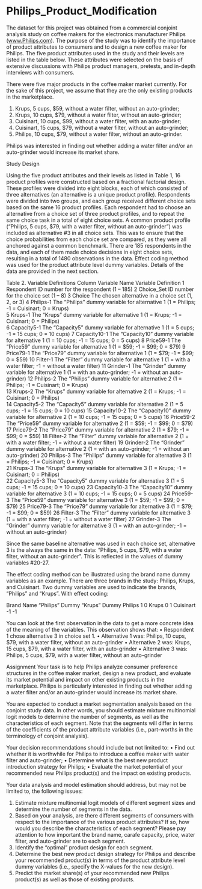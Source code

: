 # Philips_Product_Modification

The dataset for this project was obtained from a commercial conjoint analysis study on coffee makers for the electronics manufacturer Philips (www.Philips.com). The purpose of the study was to identify the importance of product attributes to consumers and to design a new coffee maker for Philips. The five product attributes used in the study and their levels are listed in the table below. These attributes were selected on the basis of extensive discussions with Philips product managers, pretests, and in-depth interviews with consumers. 

There were five major products in the coffee maker market currently. For the sake of this project, we assume that they are the only existing products in the marketplace.

1.	Krups, 5 cups, $59, without a water filter, without an auto-grinder; 
2.	Krups, 10 cups, $79, without a water filter, without an auto-grinder;
3.	Cuisinart, 10 cups, $99, without a water filter, with an auto-grinder; 
4.	Cuisinart, 15 cups, $79, without a water filter, without an auto-grinder;
5.	Philips, 10 cups, $79, without a water filter, without an auto-grinder.

Philips was interested in finding out whether adding a water filter and/or an auto-grinder would increase its market share.

Study Design

Using the five product attributes and their levels as listed in Table 1, 16 product profiles were constructed based on a fractional factorial design. These profiles were divided into eight blocks, each of which consisted of three alternatives (an alternative is a unique product profile). Respondents were divided into two groups, and each group received different choice sets based on the same 16 product profiles. Each respondent had to choose an alternative from a choice set of three product profiles, and to repeat the same choice task in a total of eight choice sets. A common product profile (“Philips, 5 cups, $79, with a water filter, without an auto-grinder”) was included as alternative #3 in all choice sets. This was to ensure that the choice probabilities from each choice set are compared, as they were all anchored against a common benchmark. There are 185 respondents in the data, and each of them made choice decisions in eight choice sets, resulting in a total of 1480 observations in the data. Effect coding method was used for the product attribute level dummy variables. Details of the data are provided in the next section.

Table 2. Variable Definitions
Column	Variable Name	Variable Definition
1	Respondent	ID number for the respondent (1 – 185)
2	Choice_Set	ID number for the choice set (1 – 8)
3	Choice	The chosen alternative in a choice set (1, 2, or 3)
4	Philips-1	The “Philips” dummy variable for alternative 1 
(1 = Philips; -1 = Cuisinart; 0 = Krups)  
5	Krups-1	The “Krups” dummy variable for alternative 1
(1 = Krups; -1 = Cuisinart; 0 = Philips)  
6	Capacity5-1	The “Capacity5” dummy variable for alternative 1
(1 = 5 cups; -1 = 15 cups; 0 = 10 cups)
7	Capacity10-1	The “Capacity10” dummy variable for alternative 1
(1 = 10 cups; -1 = 15 cups; 0 = 5 cups)
8	Price59-1	The “Price59” dummy variable for alternative 1
(1 = $59; -1 = $99; 0 = $79)
9	Price79-1	The “Price79” dummy variable for alternative 1
(1 = $79; -1 = $99; 0 = $59)
10	Filter-1	The “Filter” dummy variable for alternative 1
(1 = with a water filter; -1 = without a water filter)
11	Grinder-1	The “Grinder” dummy variable for alternative 1
(1 = with an auto-grinder; -1 = without an auto-grinder)
12	Philips-2	The “Philips” dummy variable for alternative 2 
(1 = Philips; -1 = Cuisinart; 0 = Krups)  
13	Krups-2	The “Krups” dummy variable for alternative 2
(1 = Krups; -1 = Cuisinart; 0 = Philips)  
14	Capacity5-2	The “Capacity5” dummy variable for alternative 2
(1 = 5 cups; -1 = 15 cups; 0 = 10 cups)
15	Capacity10-2	The “Capacity10” dummy variable for alternative 2
(1 = 10 cups; -1 = 15 cups; 0 = 5 cups)
16	Price59-2	The “Price59” dummy variable for alternative 2
(1 = $59; -1 = $99; 0 = $79)
17	Price79-2	The “Price79” dummy variable for alternative 2
(1 = $79; -1 = $99; 0 = $59)
18	Filter-2	The “Filter” dummy variable for alternative 2
(1 = with a water filter; -1 = without a water filter)
19	Grinder-2	The “Grinder” dummy variable for alternative 2
(1 = with an auto-grinder; -1 = without an auto-grinder)
20	Philips-3	The “Philips” dummy variable for alternative 3 
(1 = Philips; -1 = Cuisinart; 0 = Krups)  
21	Krups-3	The “Krups” dummy variable for alternative 3
(1 = Krups; -1 = Cuisinart; 0 = Philips)  
22	Capacity5-3	The “Capacity5” dummy variable for alternative 3
(1 = 5 cups; -1 = 15 cups; 0 = 10 cups)
23	Capacity10-3	The “Capacity10” dummy variable for alternative 3
(1 = 10 cups; -1 = 15 cups; 0 = 5 cups)
24	Price59-3	The “Price59” dummy variable for alternative 3
(1 = $59; -1 = $99; 0 = $79)
25	Price79-3	The “Price79” dummy variable for alternative 3
(1 = $79; -1 = $99; 0 = $59)
26	Filter-3	The “Filter” dummy variable for alternative 3
(1 = with a water filter; -1 = without a water filter)
27	Grinder-3	The “Grinder” dummy variable for alternative 3
(1 = with an auto-grinder; -1 = without an auto-grinder)

Since the same baseline alternative was used in each choice set, alternative 3 is the always the same in the data: “Philips, 5 cups, $79, with a water filter, without an auto-grinder”. This is reflected in the values of dummy variables #20-27.  

The effect coding method can be illustrated using the brand name dummy variables as an example. There are three brands in the study: Philips, Krups, and Cuisinart. Two dummy variables are used to indicate the brands, “Philips” and “Krups”. With effect coding:

Brand Name	“Philips” Dummy	“Krups” Dummy
Philips	1	0
Krups	0	1
Cuisinart	-1	-1

You can look at the first observation in the data to get a more concrete idea of the meaning of the variables. This observation shows that:
•	Respondent 1 chose alternative 3 in choice set 1. 
•	Alternative 1 was: Philips, 10 cups, $79, with a water filter, without an auto-grinder
•	Alternative 2 was: Krups, 15 cups, $79, with a water filter, with an auto-grinder
•	Alternative 3 was: Philips, 5 cups, $79, with a water filter, without an auto-grinder 


Assignment
Your task is to help Philips analyze consumer preference structures in the coffee maker market, design a new product, and evaluate its market potential and impact on other existing products in the marketplace. Philips is particularly interested in finding out whether adding a water filter and/or an auto-grinder would increase its market share.

You are expected to conduct a market segmentation analysis based on the conjoint study data. In other words, you should estimate mixture multinomial logit models to determine the number of segments, as well as the characteristics of each segment. Note that the segments will differ in terms of the coefficients of the product attribute variables (i.e., part-worths in the terminology of conjoint analysis).    

Your decision recommendations should include but not limited to:
•	Find out whether it is worthwhile for Philips to introduce a coffee maker with water filter and auto-grinder;
•	Determine what is the best new product introduction strategy for Philips;
•	Evaluate the market potential of your recommended new Philips product(s) and the impact on existing products.

Your data analysis and model estimation should address, but may not be limited to, the following issues:

1.	Estimate mixture multinomial logit models of different segment sizes and determine the number of segments in the data.
2.	Based on your analysis, are there different segments of consumers with respect to the importance of the various product attributes? If so, how would you describe the characteristics of each segment? Please pay attention to how important the brand name, carafe capacity, price, water filter, and auto-grinder are to each segment. 
3.	Identify the “optimal” product design for each segment.
4.	Determine the best new product design strategy for Philips and describe your recommended product(s) in terms of the product attribute level dummy variables (i.e., specify the X-values for the new design). 
5.	Predict the market share(s) of your recommended new Philips product(s) as well as those of existing products.
